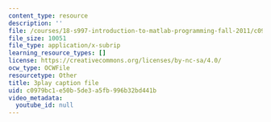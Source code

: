 ```yaml
---
content_type: resource
description: ''
file: /courses/18-s997-introduction-to-matlab-programming-fall-2011/c0979bc1e50b5de3a5fb996b32bd441b_lWSsUH_MQM4.vtt
file_size: 10051
file_type: application/x-subrip
learning_resource_types: []
license: https://creativecommons.org/licenses/by-nc-sa/4.0/
ocw_type: OCWFile
resourcetype: Other
title: 3play caption file
uid: c0979bc1-e50b-5de3-a5fb-996b32bd441b
video_metadata:
  youtube_id: null
---
```

